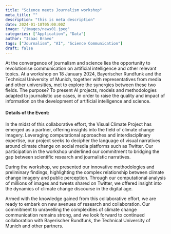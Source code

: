 ```yaml
---
title: "Science meets Journalism workshop"
meta_title: ""
description: "this is meta description"
date: 2024-01-18T05:00:00Z
image: "/images/news01.jpeg"
categories: ["Application", "Data"]
author: "Isaac Bravo"
tags: ["Journalism", "AI", "Science Communication"]
draft: false
---
```


At the convergence of journalism and science lies the opportunity to revolutionise communication on artificial intelligence and other relevant topics. At a workshop on 18 January 2024, Bayerischer Rundfunk and the Technical University of Munich, together with representatives from media and other universities, met to explore the synergies between these two fields. The purpose? To present AI projects, models and methodologies adapted to journalistic use cases, in order to raise the quality and impact of information on the development of artificial intelligence and science.

#### Details of the Event:
In the midst of this collaborative effort, the Visual Climate Project has emerged as a partner, offering insights into the field of climate change imagery. Leveraging computational approaches and interdisciplinary expertise, our project seeks to decipher the language of visual narratives around climate change on social media platforms such as Twitter. Our participation in the workshop underlined our commitment to bridging the gap between scientific research and journalistic narratives.

During the workshop, we presented our innovative methodologies and preliminary findings, highlighting the complex relationship between climate change imagery and public perception. Through our computational analysis of millions of images and tweets shared on Twitter, we offered insight into the dynamics of climate change discourse in the digital age.

Armed with the knowledge gained from this collaborative effort, we are ready to embark on new avenues of research and collaboration. Our commitment to unravelling the complexities of climate change communication remains strong, and we look forward to continued collaboration with Bayerischer Rundfunk, the Technical University of Munich and other partners.